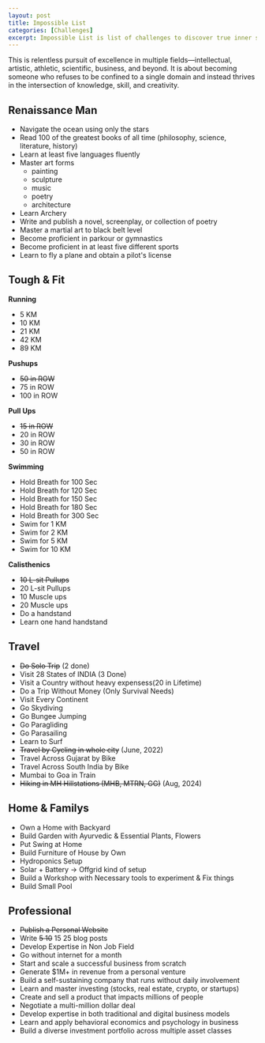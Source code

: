 ```yaml
---
layout: post
title: Impossible List
categories: [Challenges]
excerpt: Impossible List is list of challenges to discover true inner self.
---
```


This is relentless pursuit of excellence in multiple fields—intellectual, artistic, athletic, scientific, business, and beyond. It is about becoming someone who refuses to be confined to a single domain and instead thrives in the intersection of knowledge, skill, and creativity.

## Renaissance Man

- Navigate the ocean using only the stars
- Read 100 of the greatest books of all time (philosophy, science, literature, history)
- Learn at least five languages fluently
- Master art forms
  - painting
  - sculpture
  - music
  - poetry
  - architecture
- Learn Archery
- Write and publish a novel, screenplay, or collection of poetry
- Master a martial art to black belt level
- Become proficient in parkour or gymnastics
- Become proficient in at least five different sports
- Learn to fly a plane and obtain a pilot's license

## Tough & Fit

**Running**

- 5 KM
- 10 KM
- 21 KM
- 42 KM
- 89 KM

**Pushups**

- ~~50 in ROW~~
- 75 in ROW
- 100 in ROW

**Pull Ups**

- ~~15 in ROW~~
- 20 in ROW
- 30 in ROW
- 50 in ROW

**Swimming**

- Hold Breath for 100 Sec
- Hold Breath for 120 Sec
- Hold Breath for 150 Sec
- Hold Breath for 180 Sec
- Hold Breath for 300 Sec
- Swim for 1 KM
- Swim for 2 KM
- Swim for 5 KM
- Swim for 10 KM

**Calisthenics**

- ~~10 L-sit Pullups~~
- 20 L-sit Pullups
- 10 Muscle ups
- 20 Muscle ups
- Do a handstand
- Learn one hand handstand

## Travel

- ~~Do Solo Trip~~ (2 done)
- Visit 28 States of INDIA (3 Done)
- Visit a Country without heavy expensess(20 in Lifetime)
- Do a Trip Without Money (Only Survival Needs)
- Visit Every Continent
- Go Skydiving
- Go Bungee Jumping
- Go Paragliding
- Go Parasailing
- Learn to Surf
- ~~Travel by Cycling in whole city~~ (June, 2022)
- Travel Across Gujarat by Bike
- Travel Across South India by Bike
- Mumbai to Goa in Train
- ~~Hiking in MH Hillstations (MHB, MTRN, GG)~~ (Aug, 2024)

## Home & Familys

- Own a Home with Backyard
- Build Garden with Ayurvedic & Essential Plants, Flowers
- Put Swing at Home
- Build Furniture of House by Own
- Hydroponics Setup
- Solar + Battery -> Offgrid kind of setup
- Build a Workshop with Necessary tools to experiment & Fix things
- Build Small Pool

## Professional

- ~~Publish a Personal Website~~
- Write ~~5 10~~ 15 25 blog posts
- Develop Expertise in Non Job Field
- Go without internet for a month
- Start and scale a successful business from scratch
- Generate $1M+ in revenue from a personal venture
- Build a self-sustaining company that runs without daily involvement
- Learn and master investing (stocks, real estate, crypto, or startups)
- Create and sell a product that impacts millions of people
- Negotiate a multi-million dollar deal
- Develop expertise in both traditional and digital business models
- Learn and apply behavioral economics and psychology in business
- Build a diverse investment portfolio across multiple asset classes
